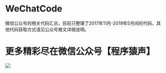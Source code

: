 
# WeChatCode
微信公众号的相关代码汇总，目前只整理了2017年11月-2019年5月间的代码，其他代码获取方式请见公众号推文详细说明。

# 更多精彩尽在微信公众号【程序猿声】
![](http://upload-images.jianshu.io/upload_images/10386940-ba0c519723650398.jpg?imageMogr2/auto-orient/strip%7CimageView2/2/w/1240)


